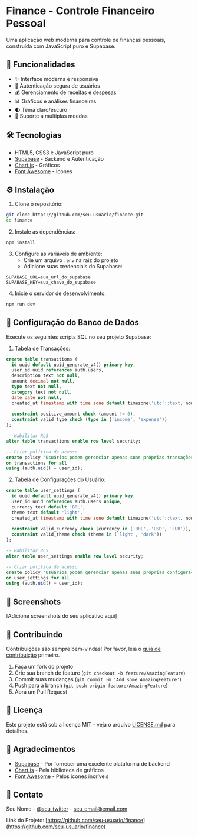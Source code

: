 # Finance - Controle Financeiro Pessoal

Uma aplicação web moderna para controle de finanças pessoais, construída com JavaScript puro e Supabase.

## 🚀 Funcionalidades

- ✨ Interface moderna e responsiva
- 🔐 Autenticação segura de usuários
- 💰 Gerenciamento de receitas e despesas
- 📊 Gráficos e análises financeiras
- 🌓 Tema claro/escuro
- 💱 Suporte a múltiplas moedas

## 🛠️ Tecnologias

- HTML5, CSS3 e JavaScript puro
- [Supabase](https://supabase.com/) - Backend e Autenticação
- [Chart.js](https://www.chartjs.org/) - Gráficos
- [Font Awesome](https://fontawesome.com/) - Ícones

## ⚙️ Instalação

1. Clone o repositório:
```bash
git clone https://github.com/seu-usuario/finance.git
cd finance
```

2. Instale as dependências:
```bash
npm install
```

3. Configure as variáveis de ambiente:
   - Crie um arquivo `.env` na raiz do projeto
   - Adicione suas credenciais do Supabase:
```env
SUPABASE_URL=sua_url_do_supabase
SUPABASE_KEY=sua_chave_do_supabase
```

4. Inicie o servidor de desenvolvimento:
```bash
npm run dev
```

## 📝 Configuração do Banco de Dados

Execute os seguintes scripts SQL no seu projeto Supabase:

1. Tabela de Transações:
```sql
create table transactions (
  id uuid default uuid_generate_v4() primary key,
  user_id uuid references auth.users,
  description text not null,
  amount decimal not null,
  type text not null,
  category text not null,
  date date not null,
  created_at timestamp with time zone default timezone('utc'::text, now()),
  
  constraint positive_amount check (amount != 0),
  constraint valid_type check (type in ('income', 'expense'))
);

-- Habilitar RLS
alter table transactions enable row level security;

-- Criar política de acesso
create policy "Usuários podem gerenciar apenas suas próprias transações"
on transactions for all
using (auth.uid() = user_id);
```

2. Tabela de Configurações do Usuário:
```sql
create table user_settings (
  id uuid default uuid_generate_v4() primary key,
  user_id uuid references auth.users unique,
  currency text default 'BRL',
  theme text default 'light',
  created_at timestamp with time zone default timezone('utc'::text, now()),
  
  constraint valid_currency check (currency in ('BRL', 'USD', 'EUR')),
  constraint valid_theme check (theme in ('light', 'dark'))
);

-- Habilitar RLS
alter table user_settings enable row level security;

-- Criar política de acesso
create policy "Usuários podem gerenciar apenas suas próprias configurações"
on user_settings for all
using (auth.uid() = user_id);
```

## 📱 Screenshots

[Adicione screenshots do seu aplicativo aqui]

## 🤝 Contribuindo

Contribuições são sempre bem-vindas! Por favor, leia o [guia de contribuição](CONTRIBUTING.md) primeiro.

1. Faça um fork do projeto
2. Crie sua branch de feature (`git checkout -b feature/AmazingFeature`)
3. Commit suas mudanças (`git commit -m 'Add some AmazingFeature'`)
4. Push para a branch (`git push origin feature/AmazingFeature`)
5. Abra um Pull Request

## 📄 Licença

Este projeto está sob a licença MIT - veja o arquivo [LICENSE.md](LICENSE.md) para detalhes.

## 👏 Agradecimentos

- [Supabase](https://supabase.com/) - Por fornecer uma excelente plataforma de backend
- [Chart.js](https://www.chartjs.org/) - Pela biblioteca de gráficos
- [Font Awesome](https://fontawesome.com/) - Pelos ícones incríveis

## 📧 Contato

Seu Nome - [@seu_twitter](https://twitter.com/seu_twitter) - seu_email@email.com

Link do Projeto: [https://github.com/seu-usuario/finance](https://github.com/seu-usuario/finance)
